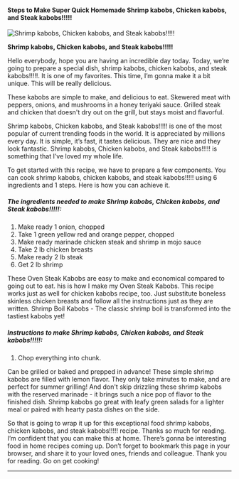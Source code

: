             

#### Steps to Make Super Quick Homemade Shrimp kabobs, Chicken kabobs, and Steak kabobs!!!!!

![Shrimp kabobs, Chicken kabobs, and Steak kabobs!!!!!](https://img-global.cpcdn.com/recipes/6466440359051264/751x532cq70/shrimp-kabobs-chicken-kabobs-and-steak-kabobs-recipe-main-photo.jpg)

**Shrimp kabobs, Chicken kabobs, and Steak kabobs!!!!!**

Hello everybody, hope you are having an incredible day today. Today, we’re going to prepare a special dish, shrimp kabobs, chicken kabobs, and steak kabobs!!!!!. It is one of my favorites. This time, I’m gonna make it a bit unique. This will be really delicious.

These kabobs are simple to make, and delicious to eat. Skewered meat with peppers, onions, and mushrooms in a honey teriyaki sauce. Grilled steak and chicken that doesn't dry out on the grill, but stays moist and flavorful.

Shrimp kabobs, Chicken kabobs, and Steak kabobs!!!!! is one of the most popular of current trending foods in the world. It is appreciated by millions every day. It is simple, it’s fast, it tastes delicious. They are nice and they look fantastic. Shrimp kabobs, Chicken kabobs, and Steak kabobs!!!!! is something that I’ve loved my whole life.

To get started with this recipe, we have to prepare a few components. You can cook shrimp kabobs, chicken kabobs, and steak kabobs!!!!! using 6 ingredients and 1 steps. Here is how you can achieve it.

##### The ingredients needed to make Shrimp kabobs, Chicken kabobs, and Steak kabobs!!!!!:

1.  Make ready 1 onion, chopped
2.  Take 1 green yellow red and orange pepper, chopped
3.  Make ready marinade chicken steak and shrimp in mojo sauce
4.  Take 2 lb chicken breasts
5.  Make ready 2 lb steak
6.  Get 2 lb shrimp

These Oven Steak Kabobs are easy to make and economical compared to going out to eat. his is how I make my Oven Steak Kabobs. This recipe works just as well for chicken kabobs recipe, too. Just substitute boneless skinless chicken breasts and follow all the instructions just as they are written. Shrimp Boil Kabobs - The classic shrimp boil is transformed into the tastiest kabobs yet!

##### Instructions to make Shrimp kabobs, Chicken kabobs, and Steak kabobs!!!!!:

1.  Chop everything into chunk.

Can be grilled or baked and prepped in advance! These simple shrimp kabobs are filled with lemon flavor. They only take minutes to make, and are perfect for summer grilling! And don't skip drizzling these shrimp kabobs with the reserved marinade - it brings such a nice pop of flavor to the finished dish. Shrimp kabobs go great with leafy green salads for a lighter meal or paired with hearty pasta dishes on the side.

So that is going to wrap it up for this exceptional food shrimp kabobs, chicken kabobs, and steak kabobs!!!!! recipe. Thanks so much for reading. I’m confident that you can make this at home. There’s gonna be interesting food in home recipes coming up. Don’t forget to bookmark this page in your browser, and share it to your loved ones, friends and colleague. Thank you for reading. Go on get cooking!

* * *
